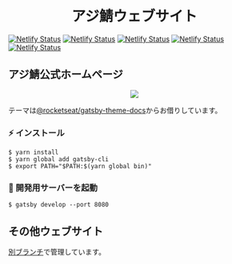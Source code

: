 <h1 align="center">
  アジ鯖ウェブサイト
</h1>

[![Netlify Status](https://api.netlify.com/api/v1/badges/d85b1bf6-8635-45da-a29b-2dbbe10ce1f5/deploy-status)](https://app.netlify.com/sites/keen-murdock-869efa/deploys)
[![Netlify Status](https://api.netlify.com/api/v1/badges/28f6e126-e1a4-4ced-a3a6-3cc0b7008fde/deploy-status)](https://app.netlify.com/sites/goofy-jennings-c05f6d/deploys)
[![Netlify Status](https://api.netlify.com/api/v1/badges/d7c494cf-b47d-46d2-82cb-c1cb63e51473/deploy-status)](https://app.netlify.com/sites/jovial-wozniak-aee11a/deploys)
[![Netlify Status](https://api.netlify.com/api/v1/badges/48a1bf62-ad4c-4a16-b57a-d143a89a2dc7/deploy-status)](https://app.netlify.com/sites/heuristic-goldberg-771f68/deploys)
[![Netlify Status](https://api.netlify.com/api/v1/badges/04b4e228-3289-4b92-a84e-44714e77909e/deploy-status)](https://app.netlify.com/sites/cocky-einstein-c92ebe/deploys)

## アジ鯖公式ホームページ

<p align="center">
  <img src="https://images.weserv.nl/?url=https://i.azisaba.net/albums/2020-11-01_06.01.22.png&w=512&output=webp&we">
</p>

テーマは[@rocketseat/gatsby-theme-docs](https://github.com/Rocketseat/gatsby-themes/tree/master/%40rocketseat/gatsby-theme-docs)からお借りしています。

### ⚡️ インストール

```console
$ yarn install
$ yarn global add gatsby-cli
$ export PATH="$PATH:$(yarn global bin)"
```

### 🚀 開発用サーバーを起動

```console
$ gatsby develop --port 8080
```

## その他ウェブサイト

[別ブランチ](https://github.com/azisaba/website/branches)で管理しています。
